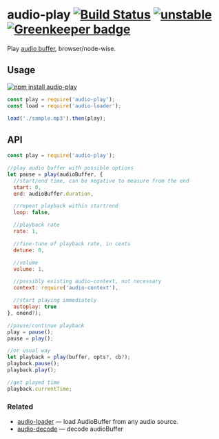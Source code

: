 # audio-play [![Build Status](https://travis-ci.org/audiojs/audio-play.svg?branch=master)](https://travis-ci.org/audiojs/audio-play) [![unstable](https://img.shields.io/badge/stability-unstable-green.svg)](http://github.com/badges/stability-badges) [![Greenkeeper badge](https://badges.greenkeeper.io/audiojs/audio-play.svg)](https://greenkeeper.io/)

Play [audio buffer](https://github.com/audiojs/audio-buffer), browser/node-wise.

## Usage

[![npm install audio-play](https://nodei.co/npm/audio-play.png?mini=true)](https://npmjs.org/package/audio-play/)

```js
const play = require('audio-play');
const load = require('audio-loader');

load('./sample.mp3').then(play);
```

## API

```js
const play = require('audio-play');

//play audio buffer with possible options
let pause = play(audioBuffer, {
  //start/end time, can be negative to measure from the end
  start: 0,
  end: audioBuffer.duration,

  //repeat playback within start/end
  loop: false,

  //playback rate
  rate: 1,

  //fine-tune of playback rate, in cents
  detune: 0,

  //volume
  volume: 1,

  //possibly existing audio-context, not necessary
  context: require('audio-context'),

  //start playing immediately
  autoplay: true
}, onend?);

//pause/continue playback
play = pause();
pause = play();

//or usual way
let playback = play(buffer, opts?, cb?);
playback.pause();
playback.play();

//get played time
playback.currentTime;
```

### Related

* [audio-loader](https://github.com/audiojs/audio-loader) — load AudioBuffer from any audio source.
* [audio-decode](https://github.com/audiojs/audio-decode) — decode audioBuffer

